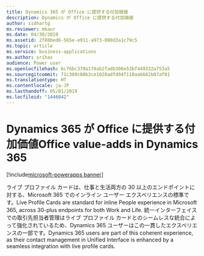 ```yaml
---
title: Dynamics 365 が Office に提供する付加価値
description: Dynamics が Office に提供する付加価値
author: sidhartg
ms.reviewer: mkaur
ms.date: 04/30/2019
ms.assetid: 2f88bed6-565e-e911-a973-000d3a1c79c5
ms.topic: article
ms.service: business-applications
ms.author: srihas
audience: Power user
ms.openlocfilehash: 6c76bc370a1f8ab2fadb306e53bf449332a753a5
ms.sourcegitcommit: 71c309c00b3ce1028adfd94f110aa6682b07af01
ms.translationtype: HT
ms.contentlocale: ja-JP
ms.lasthandoff: 05/01/2019
ms.locfileid: "1446042"
---
```

# <a name="office-value-adds-in-dynamics-365"></a><span data-ttu-id="3a9eb-103">Dynamics 365 が Office に提供する付加価値</span><span class="sxs-lookup"><span data-stu-id="3a9eb-103">Office value-adds in Dynamics 365</span></span>

[!include[microsoft-powerapps banner](../includes/microsoft-powerapps.md)]

<span data-ttu-id="3a9eb-104">ライブ プロファイル カードは、仕事と生活両方の 30 以上のエンドポイントに対する、Microsoft 365 でのインライン ユーザー エクスペリエンスの標準です。</span><span class="sxs-lookup"><span data-stu-id="3a9eb-104">Live Profile Cards are standard for inline People experience in Microsoft 365, across 30-plus endpoints for both Work and Life.</span></span> <span data-ttu-id="3a9eb-105">統一インターフェイスでの取引先担当者管理はライブ プロファイル カードとのシームレスな統合によって強化されているため、Dynamics 365 ユーザーはこの一貫したエクスペリエンスの一部です。</span><span class="sxs-lookup"><span data-stu-id="3a9eb-105">Dynamics 365 users are part of this coherent experience, as their contact management in Unified Interface is enhanced by a seamless integration with live profile cards.</span></span>
